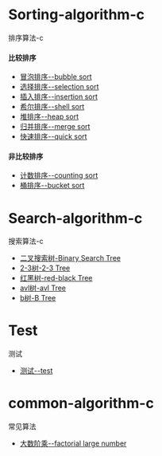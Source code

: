 # Sorting-algorithm-c
排序算法-c
#### 比较排序
+ [冒泡排序--bubble sort](https://github.com/quan930/Sorting-algorithm-c/blob/master/sort/bubble_sort.c)
+ [选择排序--selection sort](https://github.com/quan930/Sorting-algorithm-c/blob/master/sort/selection_sort.c)
+ [插入排序--insertion sort](https://github.com/quan930/Sorting-algorithm-c/blob/master/sort/insertion_sort.c)
+ [希尔排序--shell sort](https://github.com/quan930/Sorting-algorithm-c/blob/master/sort/shell_sort.c)
+ [堆排序--heap sort](https://github.com/quan930/Sorting-algorithm-c/blob/master/sort/heap_sort.c)
+ [归并排序--merge sort](https://github.com/quan930/Sorting-algorithm-c/blob/master/sort/merge_sort.c)
+ [快速排序--quick sort](https://github.com/quan930/Sorting-algorithm-c/blob/master/sort/quick_sort.c)
#### 非比较排序
+ [计数排序--counting sort](https://github.com/quan930/Sorting-algorithm-c/blob/master/sort/counting_sort.c)
+ [桶排序--bucket sort](https://github.com/quan930/Sorting-algorithm-c/blob/master/sort/bucket_sort.c)

# Search-algorithm-c
搜索算法-c
+ [二叉搜索树-Binary Search Tree](https://github.com/quan930/algorithm-c/blob/master/search/binarytree_search.c)
+ [2-3树-2-3 Tree](https://github.com/quan930/algorithm-c/blob/master/search/2_3tree_search.c)
+ [红黑树-red-black Tree](https://github.com/quan930/algorithm-c/blob/master/search/red_blacktree_search.c)
+ [avl树-avl Tree](https://github.com/quan930/algorithm-c/blob/master/search/avltree_search.c)
+ [b树-B Tree](https://github.com/quan930/algorithm-c/blob/master/search/btree_search.c)

# Test
测试
+ [测试--test](https://github.com/quan930/Sorting-algorithm-c/blob/master/test.c)
# common-algorithm-c
常见算法
+ [大数阶乘--factorial large number](https://github.com/quan930/algorithm-c/blob/master/commonAlgorithms/factorial.c)